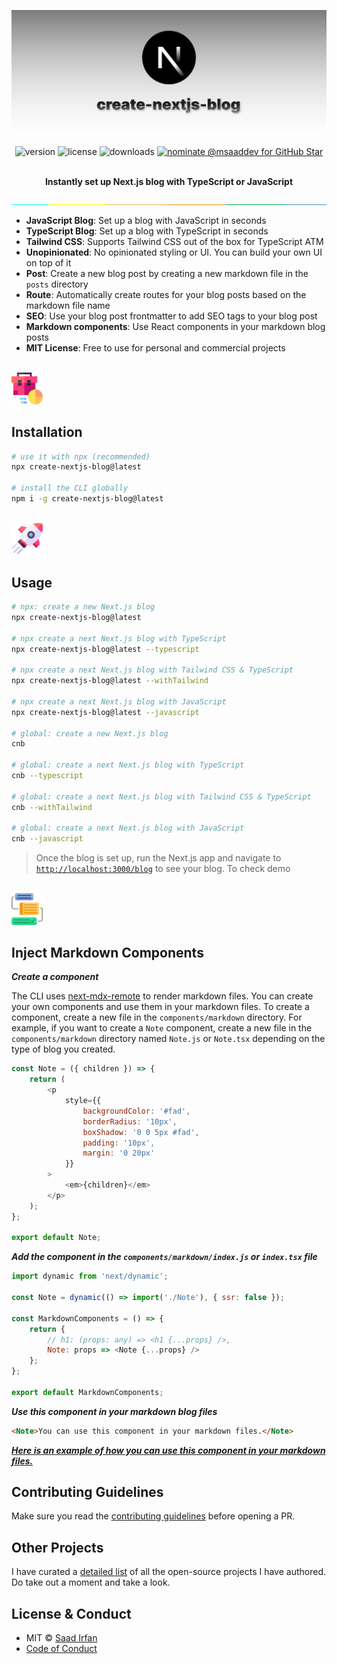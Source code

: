 ![cover](assets/cover.png)

<div align="center">
	<img src="https://img.shields.io/npm/v/create-nextjs-blog?color=1E1E1E" alt="version">
	<img src="https://img.shields.io/npm/l/create-nextjs-blog?color=1E1E1E" alt="license">
	<img src="https://img.shields.io/npm/dt/create-nextjs-blog?color=1E1E1E" alt="downloads">
	<a href="https://stars.github.com/nominate/">
		<img src="https://img.shields.io/badge/GitHub%20Star-Nominate-1E1E1E" alt="nominate @msaaddev for GitHub Star" />
	</a>
</div>
<br>

<p align="center">
	<strong>Instantly set up Next.js blog with TypeScript or JavaScript</strong>
</p>

![separator](assets/separator.jpeg)

- **JavaScript Blog**: Set up a blog with JavaScript in seconds
- **TypeScript Blog**: Set up a blog with TypeScript in seconds
- **Tailwind CSS**: Supports Tailwind CSS out of the box for TypeScript ATM
- **Unopinionated**: No opinionated styling or UI. You can build your own UI on top of it
- **Post**: Create a new blog post by creating a new markdown file in the `posts` directory
- **Route**: Automatically create routes for your blog posts based on the markdown file name
- **SEO**: Use your blog post frontmatter to add SEO tags to your blog post
- **Markdown components**: Use React components in your markdown blog posts
- **MIT License**: Free to use for personal and commercial projects

<br>

<img src="./assets/suitcase.png" width="10%" />

## Installation

```sh
# use it with npx (recommended)
npx create-nextjs-blog@latest

# install the CLI globally
npm i -g create-nextjs-blog@latest
```

<br>

<img src="./assets/rocket.png" width="10%" />

## Usage

```sh
# npx: create a new Next.js blog
npx create-nextjs-blog@latest

# npx create a next Next.js blog with TypeScript
npx create-nextjs-blog@latest --typescript

# npx create a next Next.js blog with Tailwind CSS & TypeScript
npx create-nextjs-blog@latest --withTailwind

# npx create a next Next.js blog with JavaScript
npx create-nextjs-blog@latest --javascript

# global: create a new Next.js blog
cnb

# global: create a next Next.js blog with TypeScript
cnb --typescript

# global: create a next Next.js blog with Tailwind CSS & TypeScript
cnb --withTailwind

# global: create a next Next.js blog with JavaScript
cnb --javascript
```

>Once the blog is set up, run the Next.js app and navigate to [`http://localhost:3000/blog`](http://localhost:3000/blog) to see your blog. To check demo

<br>

<img src="./assets/workflow.png" width="10%" />

## Inject Markdown Components

***Create a component***

The CLI uses [next-mdx-remote](https://github.com/hashicorp/next-mdx-remote) to render markdown files. You can create your own components and use them in your markdown files. To create a component, create a new file in the `components/markdown` directory. For example, if you want to create a `Note` component, create a new file in the `components/markdown` directory named `Note.js` or `Note.tsx` depending on the type of blog you created.

```js
const Note = ({ children }) => {
	return (
		<p
			style={{
				backgroundColor: '#fad',
				borderRadius: '10px',
				boxShadow: '0 0 5px #fad',
				padding: '10px',
				margin: '0 20px'
			}}
		>
			<em>{children}</em>
		</p>
	);
};

export default Note;
```

***Add the component in the `components/markdown/index.js` or `index.tsx` file***

```js
import dynamic from 'next/dynamic';

const Note = dynamic(() => import('./Note'), { ssr: false });

const MarkdownComponents = () => {
	return {
		// h1: (props: any) => <h1 {...props} />,
		Note: props => <Note {...props} />
	};
};

export default MarkdownComponents;
```

***Use this component in your markdown blog files***

```md
<Note>You can use this component in your markdown files.</Note>
```

[***Here is an example of how you can use this component in your markdown files.***](https://github.com/msaaddev/create-nextjs-blog/tree/main/examples/markdown-blog-javascript/components/markdown)

## Contributing Guidelines

Make sure you read the [contributing guidelines](https://github.com/msaaddev/create-nextjs-blog/blob/main/contributing.md) before opening a PR.

## Other Projects

I have curated a [detailed list](https://github.com/msaaddev/open-source) of all the open-source projects I have authored. Do take out a moment and take a look.

## License & Conduct

-   MIT © [Saad Irfan](https://github.com/msaaddev)
-   [Code of Conduct](https://github.com/msaaddev/create-nextjs-blog/blob/main/code-of-conduct.md)
